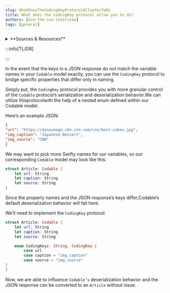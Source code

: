 ```yaml
---
slug: WhatDoesTheCodingKeyProtocolAllowYouToDo
title: What does the CodingKey protocol allow you to do?
authors: [ace-the-ios-interview]
tags: [general]
---
```


<details>
  <summary>**Sources & Resources**</summary>

  **Main Source:** [Ace the iOS Interview](https://aryamansharda.gumroad.com/l/tcvck)

  **Additional Sources:**

  **Further Reading:**

</details>

:::info[TL/DR]

:::

In the event that the keys in a JSON response do not match the variable names in your `Codable` model exactly, you can use the `CodingKey` protocol to bridge specific properties that differ only in naming.

Simply put, the `CodingKey` protocol provides you with more granular control of the `Codable` protocol’s serialization and deserialization behavior.We can utilize thisprotocolwith the help of a nested enum defined within our Codable model.

Here’s an example JSON:

```json
{
"url": "https://dynaimage.cdn.cnn.com/cnn/best-cakes.jpg",
"img_caption": "Japanese Dessert",
"img_source": "CNN"
}
```

We may want to pick more Swifty names for our variables, so our corresponding `Codable` model may look like this:

```swift
struct Article: Codable {
    let url: String
    let caption: String
    let source: String
}
```
Since the property names and the JSON response’s keys differ,Codable’s default deserialization behavior will fail here.

We’ll need to implement the `CodingKey` protocol:
```swift
struct Article: Codable {
    let url: String
    let caption: String
    let source: String

    enum CodingKeys: String, CodingKey {
        case url
        case caption = "img_caption"
        case source = "img_source"
}
}
```


Now, we are able to influence `Codable’s` deserialization behavior and the JSON response can be converted to an `Article` without issue.
